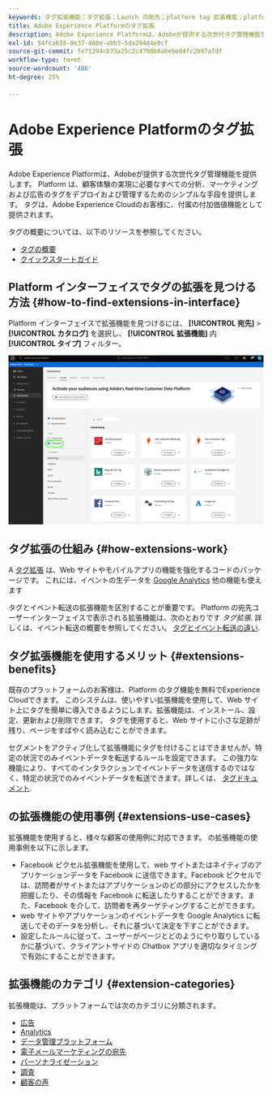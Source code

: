```yaml
---
keywords: タグ拡張機能；タグ拡張；Launch の宛先；platform tag 拡張機能；platform tag 拡張機能；platform launch先
title: Adobe Experience Platformのタグ拡張
description: Adobe Experience Platformは、Adobeが提供する次世代タグ管理機能を提供します。 Platform は、顧客体験の実現に必要なすべての分析、マーケティングおよび広告のタグをデプロイおよび管理するためのシンプルな手段を提供します。
exl-id: 54fca635-0e37-460e-abb3-5da294d4e0cf
source-git-commit: fe71294cb73a25c2c4708b0a6ebe04fc2b97afdf
workflow-type: tm+mt
source-wordcount: '486'
ht-degree: 25%

---
```


# Adobe Experience Platformのタグ拡張

Adobe Experience Platformは、Adobeが提供する次世代タグ管理機能を提供します。 Platform は、顧客体験の実現に必要なすべての分析、マーケティングおよび広告のタグをデプロイおよび管理するためのシンプルな手段を提供します。 タグは、Adobe Experience Cloudのお客様に、付属の付加価値機能として提供されます。

タグの概要については、以下のリソースを参照してください。

- [タグの概要](../../../tags/home.md)
- [クイックスタートガイド](../../../tags/quick-start/quick-start.md)

## Platform インターフェイスでタグの拡張を見つける方法 {#how-to-find-extensions-in-interface}

Platform インターフェイスで拡張機能を見つけるには、 **[!UICONTROL 宛先]** > **[!UICONTROL カタログ]** を選択し、 **[!UICONTROL 拡張機能]** 内 **[!UICONTROL タイプ]** フィルター。

![インターフェイスの「拡張機能」フィルター](../../assets/catalog/launch-extensions/filter.png)

## タグ拡張の仕組み {#how-extensions-work}

A [タグ拡張](../../../tags/home.md#extensions) は、Web サイトやモバイルアプリの機能を強化するコードのパッケージです。 これには、イベントの生データを [Google Analytics](/help/destinations/catalog/analytics/google-universal-analytics.md) 他の機能も使えます

タグとイベント転送の拡張機能を区別することが重要です。 Platform の宛先ユーザーインターフェイスで表示される拡張機能は、次のとおりです *タグ拡張*. 詳しくは、イベント転送の概要を参照してください。 [タグとイベント転送の違い](/help/tags/ui/event-forwarding/overview.md#differences-between-event-forwarding-and-tags).



<!--

Extensions forward raw event data to several types of destinations. Think of extensions as an **Event Forwarding** type of destination. This is a simpler type of integration with destination platforms, which only forwards raw event data. Examples of those are the [Gainsight personalization extension](../personalization/gainsight.md) or the [Confirmit Voice of the Customer extension](../voice/confirmit-digital-feedback.md).

**Profile/Segment Export** destinations in Adobe Experience Platform capture event data, combine it with other data sources, apply segmentation, and export segments and qualified profiles to destinations. Examples of those are the [Amazon S3 cloud storage destination](../cloud-storage/amazon-s3.md) or the [Google Display & Video 360 advertising destination](../advertising/google-dv360.md).

![Tag extensions compared to other destinations](../../assets/common/launch-and-other-destinations.png)

-->

## タグ拡張機能を使用するメリット {#extensions-benefits}

既存のプラットフォームのお客様は、Platform のタグ機能を無料でExperience Cloudできます。 このシステムは、使いやすい拡張機能を使用して、Web サイト上にタグを簡単に導入できるようにします。拡張機能は、インストール、設定、更新および削除できます。 タグを使用すると、Web サイトに小さな足跡が残り、ページをすばやく読み込むことができます。

セグメントをアクティブ化して拡張機能にタグを付けることはできませんが、特定の状況でのみイベントデータを転送するルールを設定できます。 この強力な機能により、すべてのインタラクションでイベントデータを送信するのではなく、特定の状況でのみイベントデータを転送できます。詳しくは、 [タグドキュメント](../../../tags/ui/managing-resources/rules.md).

##  の拡張機能の使用事例 {#extensions-use-cases}

拡張機能を使用すると、様々な顧客の使用例に対応できます。  の拡張機能の使用事例を以下に示します。

- Facebook ピクセル拡張機能を使用して、web サイトまたはネイティブのアプリケーションデータを Facebook に送信できます。Facebook ピクセルでは、訪問者がサイトまたはアプリケーションのどの部分にアクセスしたかを把握したり、その情報を Facebook に転送したりすることができます。また、Facebook を介して、訪問者を再ターゲティングすることができます。
- web サイトやアプリケーションのイベントデータを Google Analytics に転送してそのデータを分析し、それに基づいて決定を下すことができます。
- 設定したルールに従って、ユーザーがページとどのようにやり取りしているかに基づいて、クライアントサイドの Chatbox アプリを適切なタイミングで有効にすることができます。

## 拡張機能のカテゴリ {#extension-categories}

拡張機能は、プラットフォームでは次のカテゴリに分類されます。

- [広告](../advertising/overview.md)
- [Analytics](../analytics/overview.md)
- [データ管理プラットフォーム](../data-management/overview.md)
- [電子メールマーケティングの宛先](../email-marketing/overview.md)
- [パーソナライゼーション](../personalization/overview.md)
- [調査](../survey/overview.md)
- [顧客の声](../voice/overview.md)
